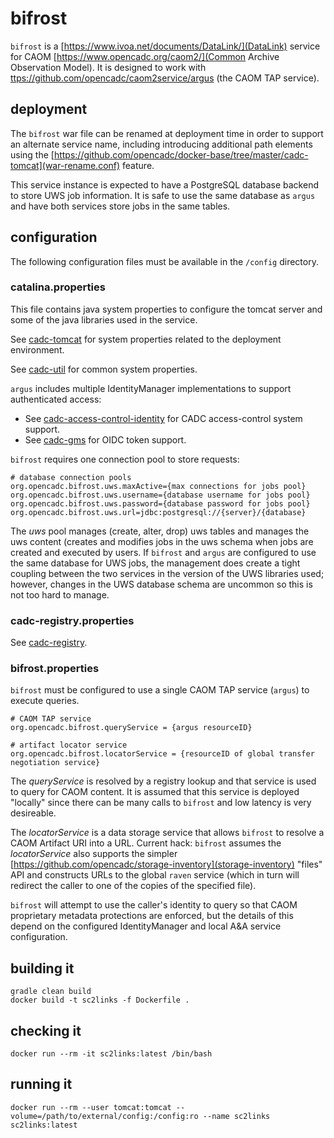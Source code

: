 # bifrost

`bifrost` is a [https://www.ivoa.net/documents/DataLink/](DataLink) service
for CAOM [https://www.opencadc.org/caom2/](Common Archive Observation Model). It is 
designed to work with [ttps://github.com/opencadc/caom2service/argus](argus) 
(the CAOM TAP service).

## deployment
The `bifrost` war file can be renamed at deployment time in order to support an 
alternate service name, including introducing additional path elements using the
[https://github.com/opencadc/docker-base/tree/master/cadc-tomcat](war-rename.conf) 
feature.

This service instance is expected to have a PostgreSQL database backend to store UWS
job information. It is safe to use the same database as `argus` and have both services
store jobs in the same tables.

## configuration
The following configuration files must be available in the `/config` directory.

### catalina.properties
This file contains java system properties to configure the tomcat server and some of the java 
libraries used in the service.

See <a href="https://github.com/opencadc/docker-base/tree/master/cadc-tomcat">cadc-tomcat</a>
for system properties related to the deployment environment.

See <a href="https://github.com/opencadc/core/tree/master/cadc-util">cadc-util</a>
for common system properties.

`argus` includes multiple IdentityManager implementations to support authenticated access:
 - See <a href="https://github.com/opencadc/ac/tree/master/cadc-access-control-identity">cadc-access-control-identity</a> for CADC access-control system support.
 - See <a href="https://github.com/opencadc/ac/tree/master/cadc-gms">cadc-gms</a> for OIDC token support.
 
 `bifrost` requires one connection pool to store requests:
```
# database connection pools
org.opencadc.bifrost.uws.maxActive={max connections for jobs pool}
org.opencadc.bifrost.uws.username={database username for jobs pool}
org.opencadc.bifrost.uws.password={database password for jobs pool}
org.opencadc.bifrost.uws.url=jdbc:postgresql://{server}/{database}
```

The _uws_ pool manages (create, alter, drop) uws tables and manages the uws content
(creates and modifies jobs in the uws schema when jobs are created and executed by users.
If `bifrost` and `argus` are configured to use the same database for UWS jobs, the 
management does create a tight coupling between the two services in the version of the
UWS libraries used; however, changes in the UWS database schema are uncommon so this is
not too hard to manage.

### cadc-registry.properties
See <a href="https://github.com/opencadc/reg/tree/master/cadc-registry">cadc-registry</a>.

### bifrost.properties
`bifrost` must be configured to use a single CAOM TAP service (`argus`) to execute queries.
```
# CAOM TAP service
org.opencadc.bifrost.queryService = {argus resourceID}

# artifact locator service
org.opencadc.bifrost.locatorService = {resourceID of global transfer negotiation service}
```
The _queryService_ is resolved by a registry lookup and that service is used to query
for CAOM content. It is assumed that this service is deployed "locally" since there can
be many calls to `bifrost` and low latency is very desireable.

The _locatorService_ is a data storage service that allows `bifrost` to resolve a CAOM 
Artifact URI into a URL. Current hack: `bifrost` assumes the _locatorService_ also supports
the simpler [https://github.com/opencadc/storage-inventory](storage-inventory) "files" API 
and constructs URLs to the global `raven` service (which in turn will redirect the caller to
one of the copies of the specified file).

`bifrost` will attempt to use the caller's identity to query so that CAOM proprietary metadata
protections are enforced, but the details of this depend on the configured IdentityManager 
and local A&A service configuration.


## building it
```
gradle clean build
docker build -t sc2links -f Dockerfile .
```

## checking it
```
docker run --rm -it sc2links:latest /bin/bash
```

## running it
```
docker run --rm --user tomcat:tomcat --volume=/path/to/external/config:/config:ro --name sc2links sc2links:latest
```
